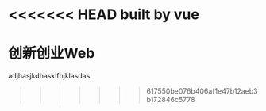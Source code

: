 <<<<<<< HEAD
built by vue
=======
# 创新创业Web
adjhasjkdhasklfhjklasdas 
>>>>>>> 617550be076b406af1e47b12aeb3b172846c5778
